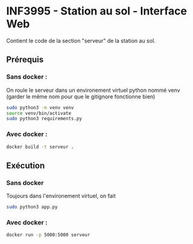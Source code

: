 # INF3995 - Station au sol - Interface Web
Contient le code de la section "serveur" de la station au sol.
## Prérequis

### Sans docker :
On roule le serveur dans un environement virtuel python nommé venv (garder le même nom pour que le gitignore fonctionne bien)
```bash
sudo python3 -m venv venv
source venv/bin/activate
sudo python3 requirements.py
```

### Avec docker :
```bash
docker build -t serveur .
```
## Exécution

### Sans docker
Toujours dans l'environement virtuel, on fait
```bash
sudo python3 app.py
```

### Avec docker :
```bash
docker run -p 5000:5000 serveur
```
